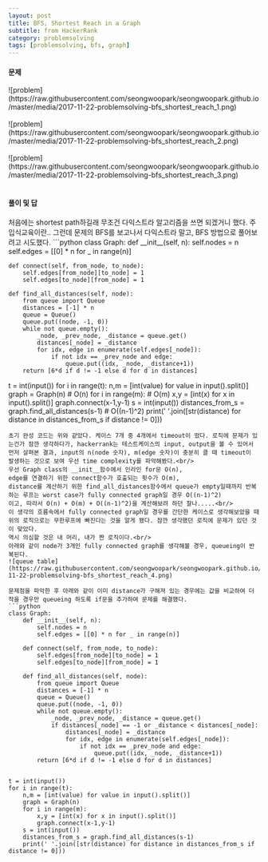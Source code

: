 ```yaml
---
layout: post
title: BFS, Shortest Reach in a Graph
subtitle: from HackerRank
category: problemsolving
tags: [problemsolving, bfs, graph]
---
```

<h4>문제</h4>
![problem](https://raw.githubusercontent.com/seongwoopark/seongwoopark.github.io/master/media/2017-11-22-problemsolving-bfs_shortest_reach_1.png)<br/><br/>
![problem](https://raw.githubusercontent.com/seongwoopark/seongwoopark.github.io/master/media/2017-11-22-problemsolving-bfs_shortest_reach_2.png)<br/><br/>
![problem](https://raw.githubusercontent.com/seongwoopark/seongwoopark.github.io/master/media/2017-11-22-problemsolving-bfs_shortest_reach_3.png)<br/><br/>

<h4>풀이 및 답</h4>
처음에는 shortest path하길래 무조건 다익스트라 알고리즘을 쓰면 되겠거니 했다. 주입식교육이란.. 그런데 문제의 BFS를 보고나서 다익스트라 말고, BFS 방법으로
풀어보려고 시도했다.
```python
class Graph:
    def __init__(self, n):
        self.nodes = n
        self.edges = [[0] * n for _ in range(n)]

    def connect(self, from_node, to_node):
        self.edges[from_node][to_node] = 1
        self.edges[to_node][from_node] = 1

    def find_all_distances(self, node):
        from queue import Queue
        distances = [-1] * n
        queue = Queue()
        queue.put((node, -1, 0))
        while not queue.empty():
            _node, _prev_node, _distance = queue.get()
            distances[_node] = _distance
            for idx, edge in enumerate(self.edges[_node]):
                if not idx == _prev_node and edge:
                    queue.put((idx, _node, _distance+1))
        return [6*d if d != -1 else d for d in distances]


t = int(input())
for i in range(t):
    n,m = [int(value) for value in input().split()]
    graph = Graph(n)    # O(n)
    for i in range(m):  # O(m)
        x,y = [int(x) for x in input().split()]
        graph.connect(x-1,y-1)
    s = int(input())
    distances_from_s = graph.find_all_distances(s-1)    # O((n-1)^2)
    print(' '.join([str(distance) for distance in distances_from_s if distance != 0]))
```
초기 완성 코드는 위와 같았다. 케이스 7개 중 4개에서 timeout이 떴다. 로직에 문제가 있는건가 잠깐 생각하다가, hackerrank는 테스트케이스의 input, output을 볼 수 있어서
먼저 살펴본 결과, input의 n(node 숫자), m(edge 숫자)이 충분히 클 때 timeout이 발생하는 것으로 보여 우선 time complexity를 파악해봤다.<br/>
우선 Graph class의 __init__함수에서 인라인 for문 O(n), 
edge를 연결하기 위한 connect함수가 호출되는 횟수가 O(m), 
distance를 계산하기 위한 find_all_distances함수에서 queue가 empty일때까지 반복하는 루프는 worst case가 fully connected graph일 경우 O((n-1)^2)
이고, 따라서 O(n) + O(m) + O((n-1)^2)을 계산해보려 하던 찰나.....<br/>
이 생각의 흐름속에서 fully connected graph일 경우를 간단한 케이스로 생각해보았을 때 위의 로직으로는 무한루프에 빠진다는 것을 알게 됐다. 잠깐 생각했던 로직에 문제가 있던 것이 맞았다.
역시 의심할 것은 내 머리, 내가 짠 로직이다.<br/>
아래와 같이 node가 3개인 fully connected graph를 생각해볼 경우, queueing이 반복된다.
![queue table](https://raw.githubusercontent.com/seongwoopark/seongwoopark.github.io/master/media/2017-11-22-problemsolving-bfs_shortest_reach_4.png)

문제점을 파악한 후 아래와 같이 이미 distance가 구해져 있는 경우에는 값을 비교하여 더 작을 경우만 queueing 하도록 if문을 추가하여 문제를 해결했다.  
```python
class Graph:
    def __init__(self, n):
        self.nodes = n
        self.edges = [[0] * n for _ in range(n)]

    def connect(self, from_node, to_node):
        self.edges[from_node][to_node] = 1
        self.edges[to_node][from_node] = 1

    def find_all_distances(self, node):
        from queue import Queue
        distances = [-1] * n
        queue = Queue()
        queue.put((node, -1, 0))
        while not queue.empty():
            _node, _prev_node, _distance = queue.get()
            if distances[_node] == -1 or _distance < distances[_node]:
                distances[_node] = _distance
                for idx, edge in enumerate(self.edges[_node]):
                    if not idx == _prev_node and edge:
                        queue.put((idx, _node, _distance+1))
        return [6*d if d != -1 else d for d in distances]


t = int(input())
for i in range(t):
    n,m = [int(value) for value in input().split()]
    graph = Graph(n)
    for i in range(m):
        x,y = [int(x) for x in input().split()]
        graph.connect(x-1,y-1)
    s = int(input())
    distances_from_s = graph.find_all_distances(s-1)
    print(' '.join([str(distance) for distance in distances_from_s if distance != 0]))
```